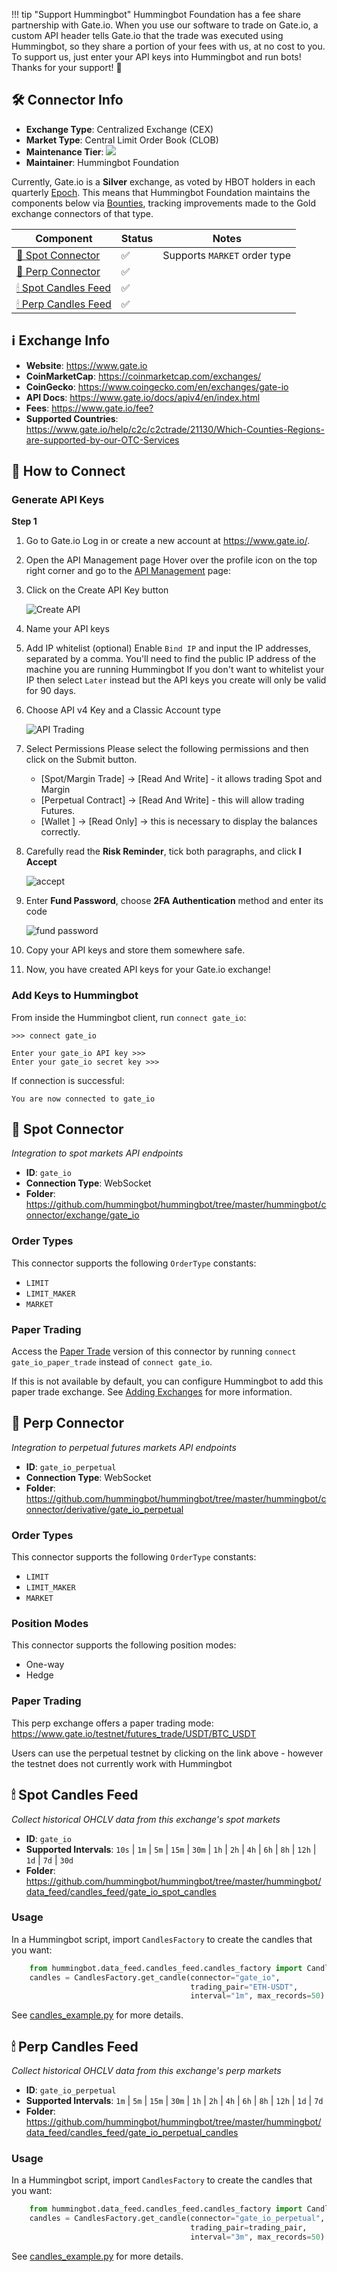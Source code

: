 !!! tip "Support Hummingbot"
    Hummingbot Foundation has a fee share partnership with Gate.io. When you use our software to trade on Gate.io, a custom API header tells Gate.io that the trade was executed using Hummingbot, so they share a portion of your fees with us, at no cost to you. To support us, just enter your API keys into Hummingbot and run bots! Thanks for your support! 🙏

## 🛠 Connector Info

- **Exchange Type**: Centralized Exchange (CEX)
- **Market Type**: Central Limit Order Book (CLOB)
- **Maintenance Tier**: ![](https://img.shields.io/static/v1?label=Hummingbot&message=SILVER&color=white)
- **Maintainer**: Hummingbot Foundation

Currently, Gate.io is a **Silver** exchange, as voted by HBOT holders in each quarterly [Epoch](/governance/epochs). This means that Hummingbot Foundation maintains the components below via [Bounties](../../bounties/index.md), tracking improvements made to the Gold exchange connectors of that type.

| Component | Status | Notes | 
| --------- | ------ | ----- |
| [🔀 Spot Connector](#spot-connector) | ✅ | Supports `MARKET` order type
| [🔀 Perp Connector](#perp-connector) | ✅ | 
| [🕯 Spot Candles Feed](#spot-candles-feed) | ✅ | 
| [🕯 Perp Candles Feed](#perp-candles-feed) | ✅ | 

## ℹ️ Exchange Info

- **Website**: <https://www.gate.io>
- **CoinMarketCap**: <https://coinmarketcap.com/exchanges/>
- **CoinGecko**: <https://www.coingecko.com/en/exchanges/gate-io>
- **API Docs**: <https://www.gate.io/docs/apiv4/en/index.html>
- **Fees**: <https://www.gate.io/fee?>
- **Supported Countries**: <https://www.gate.io/help/c2c/c2ctrade/21130/Which-Counties-Regions-are-supported-by-our-OTC-Services>

## 🔑 How to Connect

### Generate API Keys

**Step 1**

1. Go to Gate.io
Log in or create a new account at https://www.gate.io/.

2. Open the API Management page
Hover over the profile icon on the top right corner and go to the [API Management](https://www.gate.io/myaccount/api_key_manage) page:
   
3. Click on the Create API Key button

    ![Create API](gate.io-api1.png)

4. Name your API keys

5. Add IP whitelist (optional)
Enable `Bind IP` and input the IP addresses, separated by a comma. You'll need to find the public IP address of the machine you are running Hummingbot 
If you don't want to whitelist your IP then select `Later` instead but the API keys you create will only be valid for 90 days.

6. Choose API v4 Key and a Classic Account type

    ![API Trading](gate.io-api4.png)

7. Select Permissions
Please select the following permissions and then click on the Submit button.

    - [Spot/Margin Trade] -> [Read And Write] - it allows trading Spot and Margin
    - [Perpetual Contract] -> [Read And Write] - this will allow trading Futures. 
    - [Wallet ] -> [Read Only] -> this is necessary to display the balances correctly.


8. Carefully read the **Risk Reminder**, tick both paragraphs, and click **I Accept**

    ![accept](gate.io-api2.png)

9. Enter **Fund Password**, choose **2FA Authentication** method and enter its code

    ![fund password](gate.io-api3.png)

10. Copy your API keys and store them somewhere safe. 

11. Now, you have created API keys for your Gate.io exchange!

### Add Keys to Hummingbot

From inside the Hummingbot client, run `connect gate_io`:

```
>>> connect gate_io

Enter your gate_io API key >>>
Enter your gate_io secret key >>>
```

If connection is successful:

```
You are now connected to gate_io
```


## 🔀 Spot Connector
*Integration to spot markets API endpoints*

- **ID**: `gate_io`
- **Connection Type**: WebSocket
- **Folder**: <https://github.com/hummingbot/hummingbot/tree/master/hummingbot/connector/exchange/gate_io>

### Order Types

This connector supports the following `OrderType` constants:

- `LIMIT`
- `LIMIT_MAKER`
- `MARKET`

### Paper Trading

Access the [Paper Trade](/global-configs/paper-trade/) version of this connector by running `connect gate_io_paper_trade` instead of `connect gate_io`.

If this is not available by default, you can configure Hummingbot to add this paper trade exchange. See [Adding Exchanges](/global-configs/paper-trade/#adding-exchanges) for more information.

## 🔀 Perp Connector
*Integration to perpetual futures markets API endpoints*

- **ID**: `gate_io_perpetual`
- **Connection Type**: WebSocket
- **Folder**: <https://github.com/hummingbot/hummingbot/tree/master/hummingbot/connector/derivative/gate_io_perpetual>

### Order Types

This connector supports the following `OrderType` constants:

- `LIMIT`
- `LIMIT_MAKER`
- `MARKET`

### Position Modes

This connector supports the following position modes:

- One-way
- Hedge

### Paper Trading

This perp exchange offers a paper trading mode: https://www.gate.io/testnet/futures_trade/USDT/BTC_USDT

Users can use the perpetual testnet by clicking on the link above - however the testnet does not currently work with Hummingbot

## 🕯 Spot Candles Feed
*Collect historical OHCLV data from this exchange's spot markets*

- **ID**: `gate_io`
- **Supported Intervals**: `10s` | `1m` | `5m` | `15m` | `30m` | `1h` | `2h` | `4h` | `6h` | `8h` | `12h` |  `1d` | `7d` | `30d`
- **Folder**: <https://github.com/hummingbot/hummingbot/tree/master/hummingbot/data_feed/candles_feed/gate_io_spot_candles>

### Usage

In a Hummingbot script, import `CandlesFactory` to create the candles that you want:
```python
    from hummingbot.data_feed.candles_feed.candles_factory import CandlesFactory
    candles = CandlesFactory.get_candle(connector="gate_io",
                                        trading_pair="ETH-USDT",
                                        interval="1m", max_records=50)
```

See [candles_example.py](https://github.com/hummingbot/hummingbot/blob/master/scripts/candles_example.py) for more details.

## 🕯 Perp Candles Feed
*Collect historical OHCLV data from this exchange's perp markets*

- **ID**: `gate_io_perpetual`
- **Supported Intervals**: `1m` | `5m` | `15m` | `30m` | `1h` | `2h` | `4h` | `6h` | `8h` | `12h` |  `1d` | `7d`
- **Folder**: <https://github.com/hummingbot/hummingbot/tree/master/hummingbot/data_feed/candles_feed/gate_io_perpetual_candles>

### Usage

In a Hummingbot script, import `CandlesFactory` to create the candles that you want:
```python
    from hummingbot.data_feed.candles_feed.candles_factory import CandlesFactory
    candles = CandlesFactory.get_candle(connector="gate_io_perpetual",
                                        trading_pair=trading_pair,
                                        interval="3m", max_records=50)
```

See [candles_example.py](https://github.com/hummingbot/hummingbot/blob/master/scripts/candles_example.py) for more details.